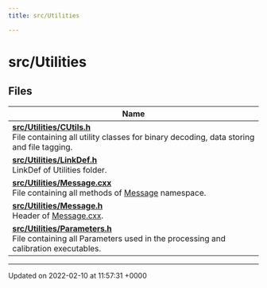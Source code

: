 ```yaml
---
title: src/Utilities

---
```


# src/Utilities



## Files

| Name           |
| -------------- |
| **[src/Utilities/CUtils.h](/Files/CUtils_8h.md#file-cutils.h)** <br>File containing all utility classes for binary decoding, data storing and file tagging.  |
| **[src/Utilities/LinkDef.h](/Files/Utilities_2LinkDef_8h.md#file-linkdef.h)** <br>LinkDef of Utilities folder.  |
| **[src/Utilities/Message.cxx](/Files/Message_8cxx.md#file-message.cxx)** <br>File containing all methods of [Message](/Namespaces/namespaceMessage.md) namespace.  |
| **[src/Utilities/Message.h](/Files/Message_8h.md#file-message.h)** <br>Header of [Message.cxx](/Files/Message_8cxx.md#file-message.cxx).  |
| **[src/Utilities/Parameters.h](/Files/Parameters_8h.md#file-parameters.h)** <br>File containing all Parameters used in the processing and calibration executables.  |






-------------------------------

Updated on 2022-02-10 at 11:57:31 +0000
